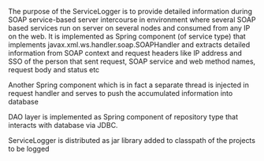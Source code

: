 The purpose of the ServiceLogger is to provide detailed information during SOAP service-based server intercourse
in environment where several SOAP based services run on server on several nodes and consumed from any IP on the web.
It is implemented as Spring component (of service type) that implements javax.xml.ws.handler.soap.SOAPHandler and extracts detailed information from SOAP context and request headers like IP address and SSO of the person that sent request, 
SOAP service and web method names, request body and status etc

Another Spring component which is in fact a separate thread is injected in request handler 
and serves to push the accumulated information into database

DAO layer is implemented as Spring component of repository type that interacts with database via JDBC.

ServiceLogger is distributed as jar library added to classpath of the projects to be logged
